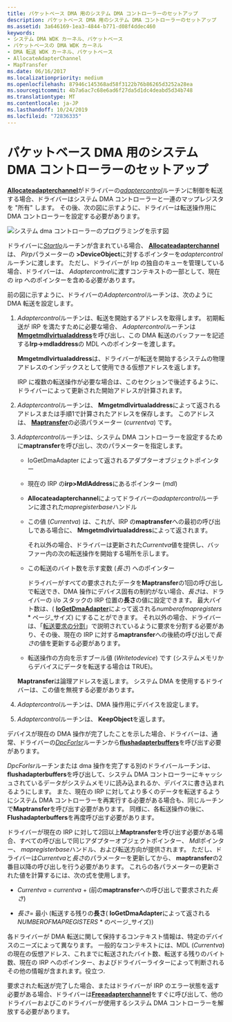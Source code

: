 ```yaml
---
title: パケットベース DMA 用のシステム DMA コントローラーのセットアップ
description: パケットベース DMA 用のシステム DMA コントローラーのセットアップ
ms.assetid: 3a646169-1ea3-4844-b771-d08f4ddec460
keywords:
- システム DMA WDK カーネル、パケットベース
- パケットベースの DMA WDK カーネル
- DMA 転送 WDK カーネル、パケットベース
- AllocateAdapterChannel
- MapTransfer
ms.date: 06/16/2017
ms.localizationpriority: medium
ms.openlocfilehash: 87946c145368ad58f3122b76b86265d3252a28ea
ms.sourcegitcommit: 4b7a6ac7c68e6ad6f27da5d1dc4deabd5d34b748
ms.translationtype: MT
ms.contentlocale: ja-JP
ms.lasthandoff: 10/24/2019
ms.locfileid: "72836335"
---
```

# <a name="setting-up-the-system-dma-controller-for-packet-based-dma"></a>パケットベース DMA 用のシステム DMA コントローラーのセットアップ





[**Allocateadapterchannel**](https://docs.microsoft.com/windows-hardware/drivers/ddi/wdm/nc-wdm-pallocate_adapter_channel)がドライバーの[*adaptercontrol*](https://docs.microsoft.com/windows-hardware/drivers/ddi/wdm/nc-wdm-driver_control)ルーチンに制御を転送する場合、ドライバーはシステム DMA コントローラーと一連のマップレジスタを "所有" します。 その後、次の図に示すように、ドライバーは転送操作用に DMA コントローラーを設定する必要があります。

![システム dma コントローラーのプログラミングを示す図](images/3dmaptsf.png)

ドライバーに[*StartIo*](https://docs.microsoft.com/windows-hardware/drivers/ddi/wdm/nc-wdm-driver_startio)ルーチンが含まれている場合、 [**Allocateadapterchannel**](https://docs.microsoft.com/windows-hardware/drivers/ddi/wdm/nc-wdm-pallocate_adapter_channel)は、 *Pirp*パラメーターの **&gt;DeviceObject**に対するポインターを*adaptercontrol*ルーチンに渡します。 ただし、ドライバーが Irp の独自のキューを管理している場合、ドライバーは、 *Adaptercontrol*に渡すコンテキストの一部として、現在の irp へのポインターを含める必要があります。

前の図に示すように、ドライバーの*Adaptercontrol*ルーチンは、次のように DMA 転送を設定します。

1.  *Adaptercontrol*ルーチンは、転送を開始するアドレスを取得します。 初期転送が IRP を満たすために必要な場合、 *Adaptercontrol*ルーチンは[**Mmgetmdlvirtualaddress**](https://docs.microsoft.com/windows-hardware/drivers/kernel/mm-bad-pointer)を呼び出し、この DMA 転送のバッファーを記述する**Irp-&gt;mdladdress**の MDL へのポインターを渡します。

    **Mmgetmdlvirtualaddress**は、ドライバーが転送を開始するシステムの物理アドレスのインデックスとして使用できる仮想アドレスを返します。

    IRP に複数の転送操作が必要な場合は、このセクションで後述するように、ドライバーによって更新された開始アドレスが計算されます。

2.  *Adaptercontrol*ルーチンは、 **Mmgetmdlvirtualaddress**によって返されるアドレスまたは手順1で計算されたアドレスを保存します。 このアドレスは、 [**Maptransfer**](https://docs.microsoft.com/windows-hardware/drivers/ddi/wdm/nc-wdm-pmap_transfer)の必須パラメーター (*currentva*) です。

3.  *Adaptercontrol*ルーチンは、システム DMA コントローラーを設定するために**maptransfer**を呼び出し、次のパラメーターを指定します。

    -   IoGetDmaAdapter によって返されるアダプターオブジェクトポインター [](https://docs.microsoft.com/windows-hardware/drivers/ddi/wdm/nf-wdm-iogetdmaadapter)

    -   現在の IRP の**irp&gt;MdlAddress**にあるポインター (*mdl*)

    -   **Allocateadapterchannel**によってドライバーの*adaptercontrol*ルーチンに渡された*mapregisterbase*ハンドル

    -   この値 (*Currentva*) は、これが、IRP の**maptransfer**への最初の呼び出しである場合に、 **Mmgetmdlvirtualaddress**によって返されます。

        それ以外の場合、ドライバーは更新された*Currentva*値を提供し、バッファー内の次の転送操作を開始する場所を示します。

    -   この転送のバイト数を示す変数 (*長さ*) へのポインター

        ドライバーがすべての要求されたデータを**Maptransfer**の1回の呼び出しで転送でき、DMA 操作にデバイス固有の制約がない場合、*長さ*は、ドライバーの i/o スタックの IRP 位置の**長さ**の値に設定できます。 最大バイト数は、( [**IoGetDmaAdapter**](https://docs.microsoft.com/windows-hardware/drivers/ddi/wdm/nf-wdm-iogetdmaadapter)によって返される*numberofmapregisters* \* ページ\_サイズ) にすることができます。 それ以外の場合、ドライバーは、「[転送要求の分割](splitting-dma-transfer-requests.md)」で説明されているように要求を分割する必要があり、その後、現在の IRP に対する**maptransfer**への後続の呼び出しで*長さ*の値を更新する必要があります。

    -   転送操作の方向を示すブール値 (*Writetodevice*) です (システムメモリからデバイスにデータを転送する場合は TRUE)。

    **Maptransfer**は論理アドレスを返します。 システム DMA を使用するドライバーは、この値を無視する必要があります。

4.  *Adaptercontrol*ルーチンは、DMA 操作用にデバイスを設定します。

5.  *Adaptercontrol*ルーチンは、 **KeepObject**を返します。

デバイスが現在の DMA 操作が完了したことを示した場合、ドライバーは、通常、ドライバーの[*DpcForIsr*](https://docs.microsoft.com/windows-hardware/drivers/ddi/wdm/nc-wdm-io_dpc_routine)ルーチンから[**flushadapterbuffers**](https://docs.microsoft.com/windows-hardware/drivers/ddi/wdm/nc-wdm-pflush_adapter_buffers)を呼び出す必要があります。

*DpcForIsr*ルーチンまたは dma 操作を完了する別のドライバールーチンは、 **flushadapterbuffers**を呼び出して、システム DMA コントローラーにキャッシュされているデータがシステムメモリに読み込まれるか、デバイスに書き込まれるようにします。 また、現在の IRP に対してより多くのデータを転送するようにシステム DMA コントローラーを再実行する必要がある場合も、同じルーチンで**Maptransfer**を呼び出す必要があります。 同様に、各転送操作の後に、 **Flushadapterbuffers**を再度呼び出す必要があります。

ドライバーが現在の IRP に対して2回以上**Maptransfer**を呼び出す必要がある場合、すべての呼び出しで同じアダプターオブジェクトポインター、 *Mdl*ポインター、 *mapregisterbase*ハンドル、および転送方向が提供されます。 ただし、ドライバーは*Currentva*と*長さ*のパラメーターを更新してから、 **maptransfer**の2番目以降の呼び出しを行う必要があります。 これらの各パラメーターの更新された値を計算するには、次の式を使用します。

-   *Currentva* = *currentva* + (前の**maptransfer**への呼び出しで要求された*長さ*)

-   *長さ*= 最小 (転送する残りの**長さ**( **IoGetDmaAdapter**によって返される*NUMBEROFMAPREGISTERS* \* のページ\_サイズ))

各ドライバーが DMA 転送に関して保持するコンテキスト情報は、特定のデバイスのニーズによって異なります。 一般的なコンテキストには、MDL (*Currentva*) の現在の仮想アドレス、これまでに転送されたバイト数、転送する残りのバイト数、現在の IRP へのポインター、およびドライバーライターによって判断されるその他の情報が含まれます。役立つ.

要求された転送が完了した場合、またはドライバーが IRP のエラー状態を返す必要がある場合、ドライバーは[**Freeadapterchannel**](https://docs.microsoft.com/windows-hardware/drivers/ddi/wdm/nc-wdm-pfree_adapter_channel)をすぐに呼び出して、他のドライバーおよびこのドライバーが使用するシステム DMA コントローラーを解放する必要があります。

 

 





